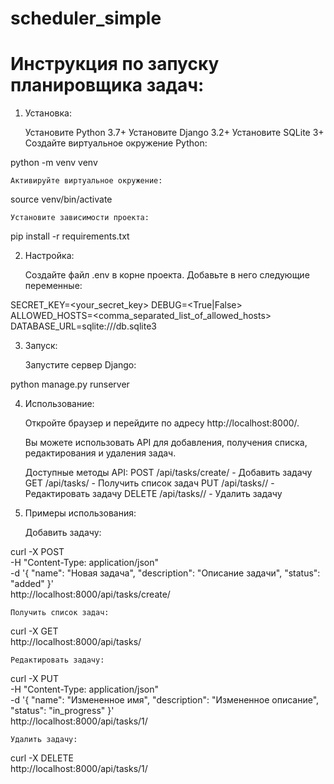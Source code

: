 # scheduler_simple

# Инструкция по запуску планировщика задач:

1. Установка:

    Установите Python 3.7+
    Установите Django 3.2+
    Установите SQLite 3+
    Создайте виртуальное окружение Python:

python -m venv venv

    Активируйте виртуальное окружение:

source venv/bin/activate

    Установите зависимости проекта:

pip install -r requirements.txt

2. Настройка:

    Создайте файл .env в корне проекта.
    Добавьте в него следующие переменные:

SECRET_KEY=<your_secret_key>
DEBUG=<True|False>
ALLOWED_HOSTS=<comma_separated_list_of_allowed_hosts>
DATABASE_URL=sqlite:///db.sqlite3

3. Запуск:

    Запустите сервер Django:

python manage.py runserver

4. Использование:

    Откройте браузер и перейдите по адресу http://localhost:8000/.

    Вы можете использовать API для добавления, получения списка, редактирования и удаления задач.

    Доступные методы API:
        POST /api/tasks/create/ - Добавить задачу
        GET /api/tasks/ - Получить список задач
        PUT /api/tasks/<id>/ - Редактировать задачу
        DELETE /api/tasks/<id>/ - Удалить задачу

5. Примеры использования:

    Добавить задачу:

curl -X POST \
  -H "Content-Type: application/json" \
  -d '{
    "name": "Новая задача",
    "description": "Описание задачи",
    "status": "added"
  }' \
  http://localhost:8000/api/tasks/create/

    Получить список задач:

curl -X GET \
  http://localhost:8000/api/tasks/

    Редактировать задачу:

curl -X PUT \
  -H "Content-Type: application/json" \
  -d '{
    "name": "Измененное имя",
    "description": "Измененное описание",
    "status": "in_progress"
  }' \
  http://localhost:8000/api/tasks/1/

    Удалить задачу:

curl -X DELETE \
  http://localhost:8000/api/tasks/1/
